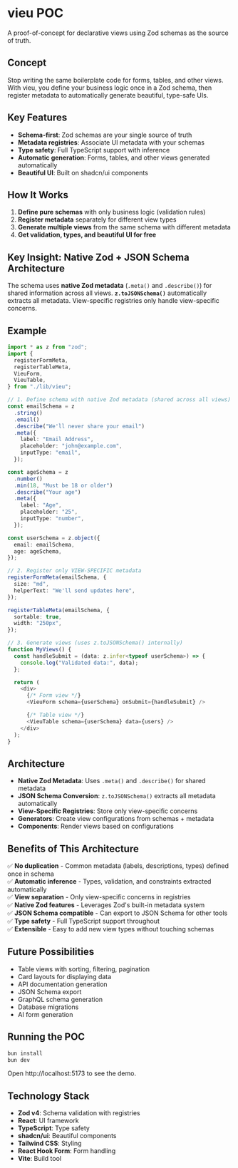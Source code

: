 # vieu POC

A proof-of-concept for declarative views using Zod schemas as the source of truth.

## Concept

Stop writing the same boilerplate code for forms, tables, and other views. With vieu, you define your business logic once in a Zod schema, then register metadata to automatically generate beautiful, type-safe UIs.

## Key Features

- **Schema-first**: Zod schemas are your single source of truth
- **Metadata registries**: Associate UI metadata with your schemas
- **Type safety**: Full TypeScript support with inference
- **Automatic generation**: Forms, tables, and other views generated automatically
- **Beautiful UI**: Built on shadcn/ui components

## How It Works

1. **Define pure schemas** with only business logic (validation rules)
2. **Register metadata** separately for different view types
3. **Generate multiple views** from the same schema with different metadata
4. **Get validation, types, and beautiful UI for free**

## Key Insight: Native Zod + JSON Schema Architecture

The schema uses **native Zod metadata** (`.meta()` and `.describe()`) for shared information across all views. **`z.toJSONSchema()`** automatically extracts all metadata. View-specific registries only handle view-specific concerns.

## Example

```typescript
import * as z from "zod";
import {
  registerFormMeta,
  registerTableMeta,
  VieuForm,
  VieuTable,
} from "./lib/vieu";

// 1. Define schema with native Zod metadata (shared across all views)
const emailSchema = z
  .string()
  .email()
  .describe("We'll never share your email")
  .meta({
    label: "Email Address",
    placeholder: "john@example.com",
    inputType: "email",
  });

const ageSchema = z
  .number()
  .min(18, "Must be 18 or older")
  .describe("Your age")
  .meta({
    label: "Age",
    placeholder: "25",
    inputType: "number",
  });

const userSchema = z.object({
  email: emailSchema,
  age: ageSchema,
});

// 2. Register only VIEW-SPECIFIC metadata
registerFormMeta(emailSchema, {
  size: "md",
  helperText: "We'll send updates here",
});

registerTableMeta(emailSchema, {
  sortable: true,
  width: "250px",
});

// 3. Generate views (uses z.toJSONSchema() internally)
function MyViews() {
  const handleSubmit = (data: z.infer<typeof userSchema>) => {
    console.log("Validated data:", data);
  };

  return (
    <div>
      {/* Form view */}
      <VieuForm schema={userSchema} onSubmit={handleSubmit} />

      {/* Table view */}
      <VieuTable schema={userSchema} data={users} />
    </div>
  );
}
```

## Architecture

- **Native Zod Metadata**: Uses `.meta()` and `.describe()` for shared metadata
- **JSON Schema Conversion**: `z.toJSONSchema()` extracts all metadata automatically
- **View-Specific Registries**: Store only view-specific concerns
- **Generators**: Create view configurations from schemas + metadata
- **Components**: Render views based on configurations

## Benefits of This Architecture

✅ **No duplication** - Common metadata (labels, descriptions, types) defined once in schema  
✅ **Automatic inference** - Types, validation, and constraints extracted automatically  
✅ **View separation** - Only view-specific concerns in registries  
✅ **Native Zod features** - Leverages Zod's built-in metadata system  
✅ **JSON Schema compatible** - Can export to JSON Schema for other tools  
✅ **Type safety** - Full TypeScript support throughout  
✅ **Extensible** - Easy to add new view types without touching schemas

## Future Possibilities

- Table views with sorting, filtering, pagination
- Card layouts for displaying data
- API documentation generation
- JSON Schema export
- GraphQL schema generation
- Database migrations
- AI form generation

## Running the POC

```bash
bun install
bun dev
```

Open http://localhost:5173 to see the demo.

## Technology Stack

- **Zod v4**: Schema validation with registries
- **React**: UI framework
- **TypeScript**: Type safety
- **shadcn/ui**: Beautiful components
- **Tailwind CSS**: Styling
- **React Hook Form**: Form handling
- **Vite**: Build tool
